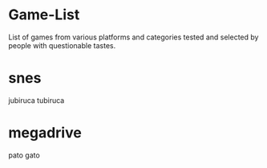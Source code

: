 # Game-List
List of games from various platforms and categories tested and selected by people with questionable tastes.


# snes

 jubiruca
 tubiruca
 
# megadrive

 pato
 gato
   
